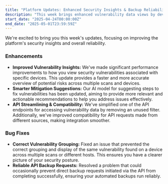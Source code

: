 ```yaml
---
title: "Platform Updates: Enhanced Security Insights & Backup Reliability"
description: "This week brings enhanced vulnerability data views by device, smarter mitigation steps, improved API compatibility, and crucial fixes for backup requests and data grouping."
start_date: "2025-04-24T00:00:00Z"
end_date: "2025-05-01T23:59:59Z"
---
```


We're excited to bring you this week's updates, focusing on improving the platform's security insights and overall reliability.

### Enhancements

*   **Improved Vulnerability Insights:** We've made significant performance improvements to how you view security vulnerabilities associated with specific devices. This update provides a faster and more accurate overview of potential risks across multiple scans and devices.
*   **Smarter Mitigation Suggestions:** Our AI model for suggesting steps to fix vulnerabilities has been updated, aiming to provide more relevant and actionable recommendations to help you address issues effectively.
*   **API Streamlining & Compatibility:** We've simplified one of the API endpoints for accessing vulnerability data by removing an unused filter. Additionally, we've improved compatibility for API requests made from different sources, making integration smoother.

### Bug Fixes

*   **Correct Vulnerability Grouping:** Fixed an issue that prevented the correct grouping and display of the same vulnerability found on a device across multiple scans or different hosts. This ensures you have a clearer picture of your security posture.
*   **Reliable API Backup Requests:** Resolved a problem that could occasionally prevent direct backup requests initiated via the API from completing successfully, ensuring your automated backups run reliably.
